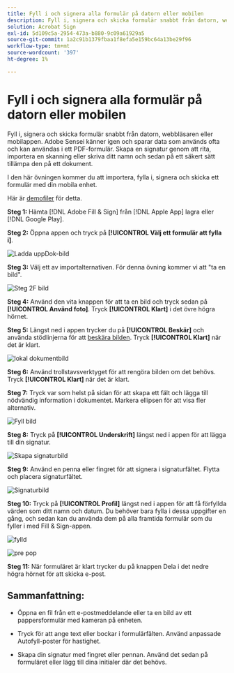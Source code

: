 ```yaml
---
title: Fyll i och signera alla formulär på datorn eller mobilen
description: Fyll i, signera och skicka formulär snabbt från datorn, webbläsaren eller mobilappen
solution: Acrobat Sign
exl-id: 5d109c5a-2954-473a-b880-9c09a61929a5
source-git-commit: 1a2c91b1379fbaa1f8efa5e159bc64a13be29f96
workflow-type: tm+mt
source-wordcount: '397'
ht-degree: 1%

---
```


# Fyll i och signera alla formulär på datorn eller mobilen

Fyll i, signera och skicka formulär snabbt från datorn, webbläsaren eller mobilappen. Adobe Sensei känner igen och sparar data som används ofta och kan användas i ett PDF-formulär. Skapa en signatur genom att rita, importera en skanning eller skriva ditt namn och sedan på ett säkert sätt tillämpa den på ett dokument.

I den här övningen kommer du att importera, fylla i, signera och skicka ett formulär med din mobila enhet.

Här är [demofiler](assets/03_FillSignScan.zip) för detta.

**Steg 1:** Hämta [!DNL Adobe Fill & Sign] från [!DNL Apple App] lagra eller [!DNL Google Play].

**Steg 2:** Öppna appen och tryck på **[!UICONTROL Välj ett formulär att fylla i]**.

![Ladda uppDok-bild](assets/mobilescan.jpg)

**Steg 3:** Välj ett av importalternativen. För denna övning kommer vi att &quot;ta en bild&quot;.

![Steg 2F bild](assets/Step2F.jpg)

**Steg 4:** Använd den vita knappen för att ta en bild och tryck sedan på **[!UICONTROL Använd foto]**. Tryck **[!UICONTROL Klart]** i det övre högra hörnet.

**Steg 5:** Längst ned i appen trycker du på **[!UICONTROL Beskär]** och använda stödlinjerna för att [beskära bilden](https://www.adobe.com/se/acrobat/online/crop-pdf.html). Tryck **[!UICONTROL Klart]** när det är klart.

![lokal dokumentbild](assets/localdoc.jpg)

**Steg 6:** Använd trollstavsverktyget för att rengöra bilden om det behövs. Tryck **[!UICONTROL Klart]** när det är klart.

**Steg 7:** Tryck var som helst på sidan för att skapa ett fält och lägga till nödvändig information i dokumentet. Markera ellipsen för att visa fler alternativ.

![Fyll bild](assets/fill.jpg)


**Steg 8:** Tryck på **[!UICONTROL Underskrift]** längst ned i appen för att lägga till din signatur.

![Skapa signaturbild](assets/createsign.jpg)

**Steg 9:** Använd en penna eller fingret för att signera i signaturfältet. Flytta och placera signaturfältet.

![Signaturbild](assets/sign.jpg)

**Steg 10:** Tryck på **[!UICONTROL Profil]** längst ned i appen för att få förfyllda värden som ditt namn och datum. Du behöver bara fylla i dessa uppgifter en gång, och sedan kan du använda dem på alla framtida formulär som du fyller i med Fill &amp; Sign-appen.

![fylld](assets/filled.jpg)

![pre pop](assets/prepop.jpg)

**Steg 11:** När formuläret är klart trycker du på knappen Dela i det nedre högra hörnet för att skicka e-post.

## Sammanfattning:

* Öppna en fil från ett e-postmeddelande eller ta en bild av ett pappersformulär med kameran på enheten.

* Tryck för att ange text eller bockar i formulärfälten. Använd anpassade Autofyll-poster för hastighet.

* Skapa din signatur med fingret eller pennan. Använd det sedan på formuläret eller lägg till dina initialer där det behövs.
